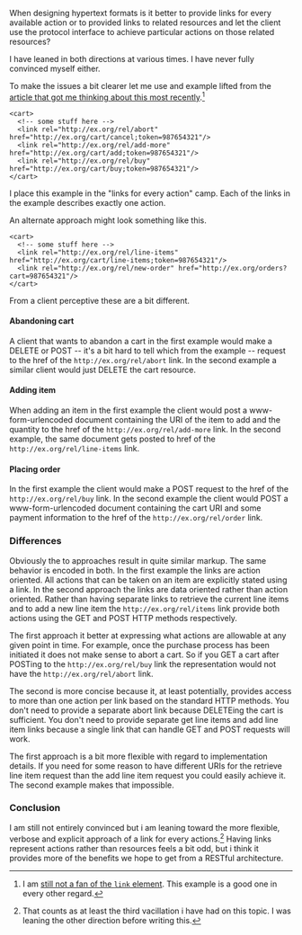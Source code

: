 When designing hypertext formats is it better to provide links for
every available action or to provided links to related resources and
let the client use the protocol interface to achieve particular
actions on those related resources?

I have leaned in both directions at various times.  I have never fully
convinced myself either. 

To make the issues a bit clearer let me use and example lifted from
the
[article that got me thinking about this most recently][subbu-rest-transactions].[^still-not-fan-of-link-elem]

    <cart>
      <!-- some stuff here -->
      <link rel="http://ex.org/rel/abort" href="http://ex.org/cart/cancel;token=987654321"/>
      <link rel="http://ex.org/rel/add-more" href="http://ex.org/cart/add;token=987654321"/>
      <link rel="http://ex.org/rel/buy" href="http://ex.org/cart/buy;token=987654321"/>
    </cart>

I place this example in the "links for every action" camp.  Each of
the links in the example describes exactly one action.

An alternate approach might look something like this.

    <cart>
      <!-- some stuff here -->
      <link rel="http://ex.org/rel/line-items" href="http://ex.org/cart/line-items;token=987654321"/>
      <link rel="http://ex.org/rel/new-order" href="http://ex.org/orders?cart=987654321"/>
    </cart>

From a client perceptive these are a bit different.  

#### Abandoning cart

A client that wants to abandon a cart in the first example would make
a DELETE or POST -- it's a bit hard to tell which from the example
-- request to the href of the `http://ex.org/rel/abort` link.  In the
second example a similar client would just DELETE the cart resource.

#### Adding item

When adding an item in the first example the client would post a
www-form-urlencoded document containing the URI of the item to add and
the quantity to the href of the `http://ex.org/rel/add-more` link.  In
the second example, the same document gets posted to href of the
`http://ex.org/rel/line-items` link.

#### Placing order

In the first example the client would make a POST request to the href
of the `http://ex.org/rel/buy` link.  In the second example the client
would POST a www-form-urlencoded document containing the cart URI and
some payment information to the href of the `http://ex.org/rel/order`
link.

### Differences

Obviously the to approaches result in quite similar markup.  The same
behavior is encoded in both.  In the first example the links are
action oriented.  All actions that can be taken on an item are
explicitly stated using a link.  In the second approach the links are
data oriented rather than action oriented.  Rather than having
separate links to retrieve the current line items and to add a new
line item the `http://ex.org/rel/items` link provide both actions
using the GET and POST HTTP methods respectively.

The first approach it better at expressing what actions are allowable
at any given point in time.  For example, once the purchase process
has been initiated it does not make sense to abort a cart.  So if you
GET a cart after POSTing to the `http://ex.org/rel/buy` link the
representation would not have the `http://ex.org/rel/abort` link.

The second is more concise because it, at least potentially, provides
access to more than one action per link based on the standard HTTP
methods.  You don't need to provide a separate abort link because
DELETEing the cart is sufficient.  You don't need to provide separate
get line items and add line item links because a single link that can
handle GET and POST requests will work.

The first approach is a bit more flexible with regard to
implementation details.  If you need for some reason to have different
URIs for the retrieve line item request than the add line item request
you could easily achieve it.  The second example makes that
impossible.

### Conclusion

I am still not entirely convinced but i am leaning toward the more
flexible, verbose and explicit approach of a link for every
actions.[^vacillation] Having links represent actions rather than
resources feels a bit odd, but i think it provides more of the
benefits we hope to get from a RESTful architecture.

[^still-not-fan-of-link-elem]: I am
[still not a fan of the `link` element][unob-link].  This example is a
good one in every other regard.

[^vacillation]: That counts as at least the third vacillation i have
had on this topic.  I was leaning the other direction before writing
this.

[unob-link]: http://barelyenough.org/blog/2010/01/unobtrusive-link-info/
[subbu-rest-transactions]: http://www.subbu.org/blog/2010/01/hypertext-is-the-transaction-engine

